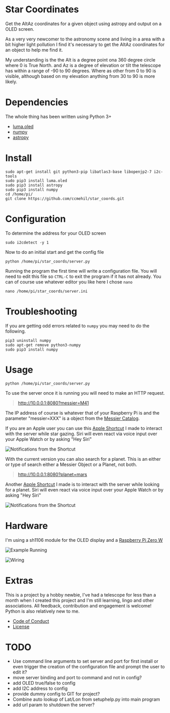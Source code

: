# Star Coordinates

Get the AltAz coordinates for a given object using astropy and output on a OLED screen.

As a very very newcomer to the astronomy scene and living in a area with a bit higher light pollution I find it's necessary to get the AltAz coordinates for an object to help me find it.

My understanding is the the Alt is a degree point ona 360 degree circle where 0 is True North. and Az is a degree of elevation or tilt the telescope has within a range of -90 to 90 degrees. Where as other from 0 to 90 is visible, although based on my elevation anything from 30 to 90 is more likely.

# Dependencies

The whole thing has been written using Python 3+

- [luma.oled](https://pypi.org/project/luma.oled/)
- [numpy](https://pypi.org/project/mumpy/)
- [astropy](https://www.astropy.org)


# Install

```
sudo apt-get install git python3-pip libatlas3-base libopenjp2-7 i2c-tools
sudo pip3 install luma.oled
sudo pip3 install astropy
sudo pip3 install numpy
cd /home/pi/
git clone https://github.com/ccmehil/star_coords.git
```

# Configuration

To determine the address for your OLED screen

```sudo i2cdetect -y 1```

Now to do an initial start and get the config file

```python /home/pi/star_coords/server.py```

Running the program the first time will write a configuration file. You will need to edit this file so ```CTRL-C``` to exit the program if it has not already. You can of course use whatever editor you like here I chose ```nano```

```nano /home/pi/star_coords/server.ini```

# Troubleshooting

If you are getting odd errors related to ```numpy``` you may need to do the following.

```
pip3 uninstall numpy
sudo apt-get remove python3-numpy
sudo pip3 install numpy
```

# Usage

```python /home/pi/star_coords/server.py```

To use the server once it is running you will need to make an HTTP request.

> http://10.0.0.1:8080?messier=M41

The IP address of course is whatever that of your Raspberry Pi is and the parameter "messier=XXX" is a object from the [Messier Catalog](https://en.wikipedia.org/wiki/Messier_object).

If you are an Apple user you can use this [Apple Shortcut](https://www.icloud.com/shortcuts/ba09a1a658c7462484d6e64e5392c1a3) I made to interact with the server while star gazing. Siri will even react via voice input over your Apple Watch or by asking "Hey Siri"

![Notifications from the Shortcut](docs/IMG_0933.jpg "Notifications")

With the current version you can also search for a planet. This is an either or type of search either a Messier Object or a Planet, not both.

> http://10.0.0.1:8080?planet=mars

Another [Apple Shortcut](https://www.icloud.com/shortcuts/8eb5d1e27f044187959cbe59aadaaea7) I made is to interact with the server while looking for a planet. Siri will even react via voice input over your Apple Watch or by asking "Hey Siri"

![Notifications from the Shortcut](docs/IMG_PLANET_NOT.jpeg "Notifications")

# Hardware

I'm using a sh1106 module for the OLED display and a [Raspberry Pi Zero W](https://www.raspberrypi.com/products/raspberry-pi-zero-w/) 

![Example Running](docs/IMG_0931.jpg "Live")

![Wiring](docs/Raspberry_Pi_OLED_Display_128_64.jpg "RPi Wiring")

# Extras

This is a project by a hobby newbie, I've had a telescope for less than a month when I created this project and I'm still learning, lingo and other associations. All feedback, contribution and engagement is welcome! Python is also relatively new to me. 

- [Code of Conduct](docs/CODE_OF_CONDUCT.md)
- [License](docs/LICENSE)

# TODO

- Use command line arguments to set server and port for first install or even trigger the creation of the configuration file and prompt the user to edit it?
- move server binding and port to command and not in config?
- add OLED true/false to config
- add I2C address to config
- provide dummy config to GIT for project?
- Combine auto lookup of Lat/Lon from setuphelp.py into main program
- add url param to shutdown the server?
